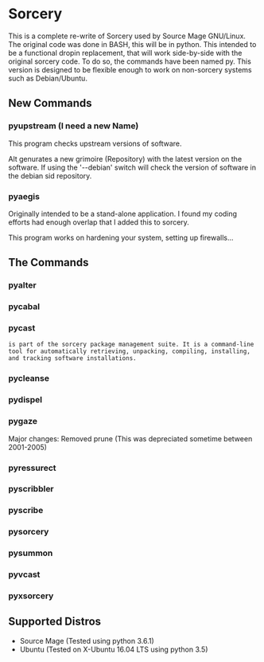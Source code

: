 # Sorcery

This is a complete re-write of Sorcery used by Source Mage GNU/Linux.  The original code was done in BASH, this will be in python.  This intended to be a functional dropin replacement, that will work side-by-side with the original sorcery code.  To do so, the commands have been named py<command>.  This version is designed to be flexible enough to work on non-sorcery systems such as Debian/Ubuntu.

## New Commands

### pyupstream (I need a new Name)

This program checks upstream versions of software.

Alt genurates a new grimoire (Repository) with the latest version on the software.  If using the '--debian' switch will check the version of software in the debian sid repository.

### pyaegis

Originally intended to be a stand-alone application.  I found my coding efforts had enough overlap that I added this to sorcery.

This program works on hardening your system, setting up firewalls...

## The Commands

### pyalter

### pycabal

### pycast
    is part of the sorcery package management suite. It is a command-line
    tool for automatically retrieving, unpacking, compiling, installing,
    and tracking software installations.


### pycleanse

### pydispel

### pygaze

Major changes: Removed prune (This was depreciated sometime between 2001-2005)

### pyressurect

### pyscribbler

### pyscribe

### pysorcery

### pysummon

### pyvcast

### pyxsorcery

## Supported Distros
- Source Mage (Tested using python 3.6.1)
- Ubuntu (Tested on X-Ubuntu 16.04 LTS using python 3.5)
